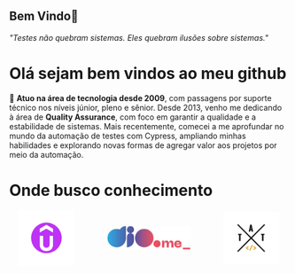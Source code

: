 ## Bem Vindo👋

<!-- Cabeçalhos -->
_"Testes não quebram sistemas. Eles quebram ilusões sobre sistemas."_

# Olá sejam bem vindos ao meu github
💼 __Atuo na área de tecnologia desde 2009__, com passagens por suporte técnico nos níveis júnior, pleno e sênior.
Desde 2013, venho me dedicando à área de __Quality Assurance__, com foco em garantir a qualidade e a estabilidade de sistemas.
Mais recentemente, comecei a me aprofundar no mundo da automação de testes com Cypress, ampliando minhas habilidades e explorando novas formas de agregar valor aos projetos por meio da automação.

# Onde busco conhecimento
<div style="display: flex; gap: 30px; align-items: center; justify-content: center;">

  <div style="text-align: center;">
    <a href="https://www.udemy.com" target="_blank">
      <img src="image-2.png" alt="Udemy" width="100">
    </a>
  </div>
  </br>
  <div style="text-align: center;">
    <a href="https://www.dio.me" target="_blank">
      <img src="image-1.png" alt="Dio.me" width="150">
    </a>
  </div>
  </br>
  <div style="text-align: center;">
    <a href="https://talkingabouttesting.com/" target="_blank">
      <img src="image-5.png" alt="Talking About Testing" width="100">
    </a>
  </div>

</div>
